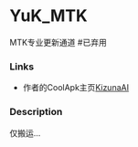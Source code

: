 # YuK_MTK
MTK专业更新通道 #已弃用
### Links
* 作者的CoolApk主页[KizunaAⅠ](http://www.coolapk.com/u/987010)

### Description
仅搬运...
